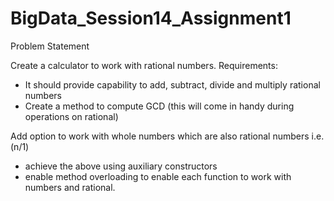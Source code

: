 # BigData_Session14_Assignment1

Problem Statement

Create a calculator to work with rational numbers.
Requirements:
- It should provide capability to add, subtract, divide and multiply rational
numbers
- Create a method to compute GCD (this will come in handy during operations on
rational)

Add option to work with whole numbers which are also rational numbers i.e. (n/1)
- achieve the above using auxiliary constructors
- enable method overloading to enable each function to work with numbers and rational.